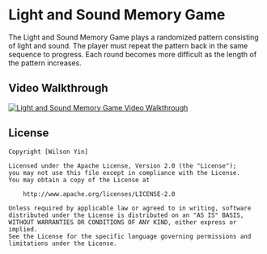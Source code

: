 # Light and Sound Memory Game
The Light and Sound Memory Game plays a randomized pattern consisting of light and sound. The player must repeat the pattern back in the same sequence to progress. Each round becomes more difficult as the length of the pattern increases. 

## Video Walkthrough

[![Light and Sound Memory Game Video Walkthrough](http://img.youtube.com/vi/bGoakEoV1oE/0.jpg)](http://www.youtube.com/watch?v=YbGoakEoV1oE "Light and Sound Memory Game Video Walkthrough")

## License

    Copyright [Wilson Yin]

    Licensed under the Apache License, Version 2.0 (the "License");
    you may not use this file except in compliance with the License.
    You may obtain a copy of the License at

        http://www.apache.org/licenses/LICENSE-2.0

    Unless required by applicable law or agreed to in writing, software
    distributed under the License is distributed on an "AS IS" BASIS,
    WITHOUT WARRANTIES OR CONDITIONS OF ANY KIND, either express or implied.
    See the License for the specific language governing permissions and
    limitations under the License.
